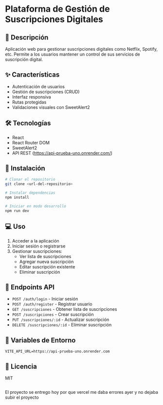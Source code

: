 # Plataforma de Gestión de Suscripciones Digitales

## 📝 Descripción
Aplicación web para gestionar suscripciones digitales como Netflix, Spotify, etc. Permite a los usuarios mantener un control de sus servicios de suscripción digital.

## ✨ Características
- Autenticación de usuarios
- Gestión de suscripciones (CRUD)
- Interfaz responsiva
- Rutas protegidas
- Validaciones visuales con SweetAlert2

## 🛠 Tecnologías
- React
- React Router DOM
- SweetAlert2
- API REST (https://api-prueba-uno.onrender.com/)

## 🚀 Instalación

```bash
# Clonar el repositorio
git clone <url-del-repositorio>

# Instalar dependencias
npm install

# Iniciar en modo desarrollo
npm run dev
```

## 💻 Uso
1. Acceder a la aplicación
2. Iniciar sesión o registrarse
3. Gestionar suscripciones:
   - Ver lista de suscripciones
   - Agregar nueva suscripción
   - Editar suscripción existente
   - Eliminar suscripción

## 🔑 Endpoints API
- `POST /auth/login` - Iniciar sesión
- `POST /auth/register` - Registrar usuario
- `GET /suscripciones` - Obtener lista de suscripciones
- `POST /suscripciones` - Crear suscripción
- `PUT /suscripciones/:id` - Actualizar suscripción
- `DELETE /suscripciones/:id` - Eliminar suscripción

## 🔐 Variables de Entorno
```env
VITE_API_URL=https://api-prueba-uno.onrender.com
```


## 📄 Licencia
MIT

##
El proyecto se entrego hoy por que vercel me daba errores ayer y no dejaba subir el proyecto